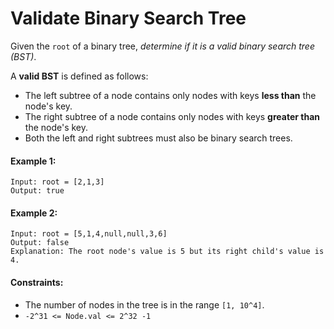 # Validate Binary Search Tree
Given the `root` of a binary tree, *determine if it is a valid binary search tree (BST)*.  

A **valid BST** is defined as follows:
- The left subtree of a node contains only nodes with keys **less than** the node's key.
- The right subtree of a node contains only nodes with keys **greater than** the node's key.
- Both the left and right subtrees must also be binary search trees.

#### Example 1:
```
Input: root = [2,1,3]
Output: true
```

#### Example 2:
```
Input: root = [5,1,4,null,null,3,6]
Output: false
Explanation: The root node's value is 5 but its right child's value is 4.
```

#### Constraints:
- The number of nodes in the tree is in the range `[1, 10^4]`.
- `-2^31 <= Node.val <= 2^32 -1`